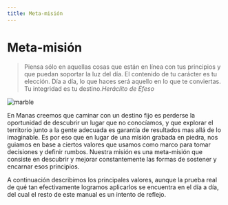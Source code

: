```yaml
---
title: Meta-misión
---
```

# Meta-misión
> Piensa sólo en aquellas cosas que están en línea con tus principios y que puedan soportar la luz del día. El contenido de tu carácter es tu elección. Día a día, lo que haces será aquello en lo que te conviertas. Tu integridad es tu destino.<cite>Heráclito de Éfeso</cite>

![marble](/images/marble.svg)

En Manas creemos que caminar con un destino fijo es perderse la oportunidad de descubrir un lugar que no conocíamos, y que explorar el territorio junto a la gente adecuada es garantía de resultados mas allá de lo imaginable. Es por eso que en lugar de una misión grabada en piedra, nos guiamos en base a ciertos valores que usamos como marco para tomar decisiones y definir rumbos. Nuestra misión es una meta-misión que consiste en descubrir y mejorar constantemente las formas de sostener y encarnar esos principios.

A continuación describimos los principales valores, aunque la prueba real de qué tan efectivamente logramos aplicarlos se encuentra en el día a día, del cual el resto de este manual es un intento de reflejo.